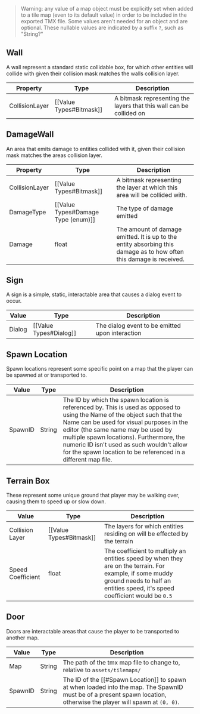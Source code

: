 > Warning: any value of a map object must be explicitly set when added to a tile map (even to its default value) in order to be included in the exported TMX file. Some values aren't needed for an object and are optional. These nullable values are indicated by a suffix `?`, such as "String?"
## Wall
A wall represent a standard static collidable box, for which other entities will collide with given their collision mask matches the walls collision layer.

| Property       | Type                    | Description                                                         |
| -------------- | ----------------------- | ------------------------------------------------------------------- |
| CollisionLayer | [[Value Types#Bitmask]] | A bitmask representing the layers that this wall can be collided on |
## DamageWall
An area that emits damage to entities collided with it, given their collision mask matches the areas collision layer. 

| Property       | Type                               | Description                                                                                                         |
| -------------- | ---------------------------------- | ------------------------------------------------------------------------------------------------------------------- |
| CollisionLayer | [[Value Types#Bitmask]]            | A bitmask representing the layer at which this area will be collided with.                                          |
| DamageType     | [[Value Types#Damage Type (enum)]] | The type of damage emitted                                                                                          |
| Damage         | float                              | The amount of damage emitted. It is up to the entity absorbing this damage as to how often this damage is received. |
## Sign
A sign is a simple, static, interactable area that causes a dialog event to occur. 

| Value  | Type                   | Description                                     |
| ------ | ---------------------- | ----------------------------------------------- |
| Dialog | [[Value Types#Dialog]] | The dialog event to be emitted upon interaction |
## Spawn Location
Spawn locations represent some specific point on a map that the player can be spawned at or transported to. 

| Value   | Type   | Description                                                                                                                                                                                                                                                                                                                                                           |
| ------- | ------ | --------------------------------------------------------------------------------------------------------------------------------------------------------------------------------------------------------------------------------------------------------------------------------------------------------------------------------------------------------------------- |
| SpawnID | String | The ID by which the spawn location is referenced by. This is used as opposed to using the Name of the object such that the Name can be used for visual purposes in the editor (the same name may be used by multiple spawn locations). Furthermore, the numeric ID isn't used as such wouldn't allow for the spawn location to be referenced in a different map file. |
## Terrain Box
These represent some unique ground that player may be walking over, causing them to speed up or slow down. 

| Value             | Type                    | Description                                                                                                                                                                             |
| ----------------- | ----------------------- | --------------------------------------------------------------------------------------------------------------------------------------------------------------------------------------- |
| Collision Layer   | [[Value Types#Bitmask]] | The layers for which entities residing on will be effected by the terrain                                                                                                               |
| Speed Coefficient | float                   | The coefficient to multiply an entities speed by when they are on the terrain. For example, if some muddy ground needs to half an entities speed, it's speed coefficient would be `0.5` |
## Door
Doors are interactable areas that cause the player to be transported to another map.

| Value   | Type   | Description                                                                                                                                                           |
| ------- | ------ | --------------------------------------------------------------------------------------------------------------------------------------------------------------------- |
| Map     | String | The path of the tmx map file to change to, relative to `assets/tilemaps/`                                                                                             |
| SpawnID | String | The ID of the [[#Spawn Location]] to spawn at when loaded into the map. The SpawnID must be of a present spawn location, otherwise the player will spawn at `(0, 0)`. |
